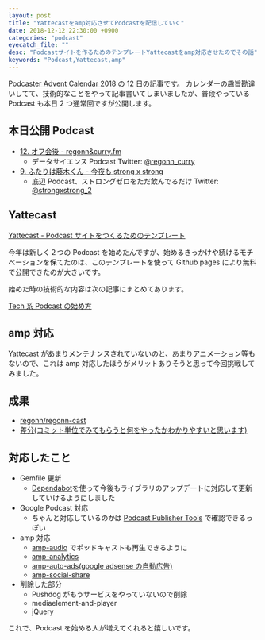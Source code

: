 ```yaml
---
layout: post
title: "Yattecastをamp対応させてPodcastを配信していく"
date: 2018-12-12 22:30:00 +0900
categories: "podcast"
eyecatch_file: ""
desc: "Podcastサイトを作るためのテンプレートYattecastをamp対応させたのでその話"
keywords: "Podcast,Yattecast,amp"
---
```


[Podcaster Advent Calendar 2018](https://adventar.org/calendars/3068) の 12 日の記事です。
カレンダーの趣旨勘違いしてて、技術的なことをやって記事書いてしまいましたが、普段やっている Podcast も本日 2 つ通常回ですが公開します。

## 本日公開 Podcast

- [12. オフ会後 - regonn&curry.fm](https://regonn-curry-fm.github.io/episode/12)
  - データサイエンス Podcast Twitter: [@regonn_curry](https://twitter.com/regonn_curry)
- [9. ふたりは藤木くん - 今夜も strong x strong](https://strong-strong.github.io/episode/9)
  - 底辺 Podcast、ストロングゼロをただ飲んでるだけ Twitter: [@strongxstrong_2](https://twitter.com/strongxstrong_2)

## Yattecast

[Yattecast - Podcast サイトをつくるためのテンプレート](https://r7kamura.github.io/yattecast/)

今年は新しく２つの Podcast を始めたんですが、始めるきっかけや続けるモチベーションを保てたのは、このテンプレートを使って Github pages により無料で公開できたのが大きいです。

始めた時の技術的な内容は次の記事にまとめてあります。

[Tech 系 Podcast の始め方](https://blog.regonn.tokyo/podcast/2018/10/07/podcast.html)

## amp 対応

Yattecast があまりメンテナンスされていないのと、あまりアニメーション等もないので、これは amp 対応したほうがメリットありそうと思って今回挑戦してみました。

## 成果

- [regonn/regonn-cast](https://github.com/regonn/regonn-cast)
- [差分(コミット単位でみてもらうと何をやったかわかりやすいと思います)](https://github.com/r7kamura/yattecast/compare/master...regonn:master)

## 対応したこと

- Gemfile 更新
  - [Dependabot](https://dependabot.com/)を使って今後もライブラリのアップデートに対応して更新していけるようにしました
- Google Podcast 対応
  - ちゃんと対応しているのかは [Podcast Publisher Tools](https://search.google.com/devtools/podcast/preview?hl=ja) で確認できるっぽい
- amp 対応
  - [amp-audio](https://www.ampproject.org/docs/reference/components/amp-audio) でポッドキャストも再生できるように
  - [amp-analytics](https://www.ampproject.org/docs/reference/components/amp-analytics)
  - [amp-auto-ads(google adsense の自動広告)](https://www.ampproject.org/docs/reference/components/amp-auto-ads)
  - [amp-social-share](https://www.ampproject.org/docs/reference/components/amp-social-share)
- 削除した部分
  - Pushdog がもうサービスをやっていないので削除
  - mediaelement-and-player
  - jQuery

これで、Podcast を始める人が増えてくれると嬉しいです。
